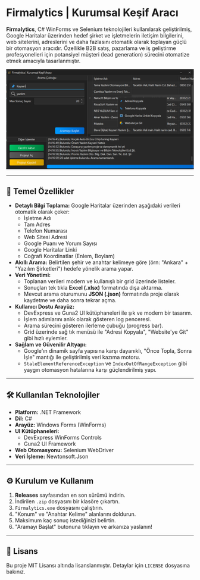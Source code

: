 # Firmalytics | Kurumsal Keşif Aracı

**Firmalytics**, C# WinForms ve Selenium teknolojileri kullanılarak geliştirilmiş, Google Haritalar üzerinden hedef şirket ve işletmelerin iletişim bilgilerini, web sitelerini, adreslerini ve daha fazlasını otomatik olarak toplayan güçlü bir otomasyon aracıdır. Özellikle B2B satış, pazarlama ve iş geliştirme profesyonelleri için potansiyel müşteri (lead generation) sürecini otomatize etmek amacıyla tasarlanmıştır.

![Firmalytics Arayüz Görüntüsü](Images/MainFirmalytics.png) 

---

## 🚀 Temel Özellikler

*   **Detaylı Bilgi Toplama:** Google Haritalar üzerinden aşağıdaki verileri otomatik olarak çeker:
    *   İşletme Adı
    *   Tam Adres
    *   Telefon Numarası
    *   Web Sitesi Adresi
    *   Google Puanı ve Yorum Sayısı
    *   Google Haritalar Linki
    *   Coğrafi Koordinatlar (Enlem, Boylam)
*   **Akıllı Arama:** Belirtilen şehir ve anahtar kelimeye göre (örn: "Ankara" + "Yazılım Şirketleri") hedefe yönelik arama yapar.
*   **Veri Yönetimi:**
    *   Toplanan verileri modern ve kullanışlı bir grid üzerinde listeler.
    *   Sonuçları tek tıkla **Excel (.xlsx)** formatında dışa aktarma.
    *   Mevcut arama oturumunu **JSON (.json)** formatında proje olarak kaydetme ve daha sonra tekrar açma.
*   **Kullanıcı Dostu Arayüz:**
    *   DevExpress ve Guna2 UI kütüphaneleri ile şık ve modern bir tasarım.
    *   İşlem adımlarını anlık olarak gösteren log penceresi.
    *   Arama sürecini gösteren ilerleme çubuğu (progress bar).
    *   Grid üzerinde sağ tık menüsü ile "Adresi Kopyala", "Website'ye Git" gibi hızlı eylemler.
*   **Sağlam ve Güvenilir Altyapı:**
    *   Google'ın dinamik sayfa yapısına karşı dayanıklı, "Önce Topla, Sonra İşle" mantığı ile geliştirilmiş veri kazıma motoru.
    *   `StaleElementReferenceException` ve `IndexOutOfRangeException` gibi yaygın otomasyon hatalarına karşı güçlendirilmiş yapı.

---

## 🛠️ Kullanılan Teknolojiler

*   **Platform:** .NET Framework
*   **Dil:** C#
*   **Arayüz:** Windows Forms (WinForms)
*   **UI Kütüphaneleri:**
    *   DevExpress WinForms Controls
    *   Guna2 UI Framework
*   **Web Otomasyonu:** Selenium WebDriver
*   **Veri İşleme:** Newtonsoft.Json

---

## ⚙️ Kurulum ve Kullanım

1.  **Releases** sayfasından en son sürümü indirin.
2.  İndirilen `.zip` dosyasını bir klasöre çıkartın.
3.  `Firmalytics.exe` dosyasını çalıştırın.
4.  "Konum" ve "Anahtar Kelime" alanlarını doldurun.
5.  Maksimum kaç sonuç istediğinizi belirtin.
6.  "Aramayı Başlat" butonuna tıklayın ve arkanıza yaslanın!


---

## 📜 Lisans

Bu proje MIT Lisansı altında lisanslanmıştır. Detaylar için `LICENSE` dosyasına bakınız.
